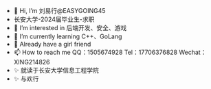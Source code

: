 - 👋 Hi, I’m 刘易行@EASYGOING45 
- 长安大学-2024届毕业生-求职
- 👀 I’m interested in 后端开发、安全、游戏
- 🌱 I’m currently learning C++、GoLang
- 💞️ Already have a girl friend
- 📫 How to reach me QQ：1505674928 Tel：17706376828 Wechat：XING214826
- ✨ 就读于长安大学信息工程学院
- ✨ 与欢行
<!---
EASYGOING45/EASYGOING45 is a ✨ special ✨ repository because its `README.md` (this file) appears on your GitHub profile.
You can click the Preview link to take a look at your changes.
--->
